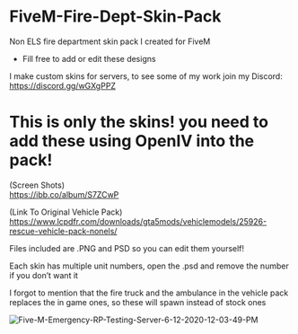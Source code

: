# FiveM-Fire-Dept-Skin-Pack

Non ELS fire department skin pack I created for FiveM

* Fill free to add or edit these designs

I make custom skins for servers, to see some of my work join my Discord:
https://discord.gg/wGXgPPZ

# This is only the skins! you need to add these using OpenIV into the pack!

(Screen Shots) <br>
https://ibb.co/album/S7ZCwP

(Link To Original Vehicle Pack) <br>
https://www.lcpdfr.com/downloads/gta5mods/vehiclemodels/25926-rescue-vehicle-pack-nonels/


Files included are .PNG and PSD so you can edit them yourself!

Each skin has multiple unit numbers, open the .psd and remove the number if you don’t want it

I forgot to mention that the fire truck and the ambulance in the vehicle pack replaces the in game ones, so these will spawn instead of stock ones


<img src="https://i.ibb.co/sgVKMqX/Five-M-Emergency-RP-Testing-Server-6-12-2020-12-03-49-PM.png" alt="Five-M-Emergency-RP-Testing-Server-6-12-2020-12-03-49-PM" border="0">
